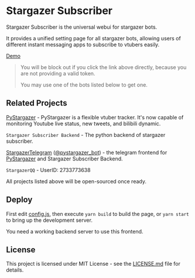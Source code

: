 # Stargazer Subscriber

Stargazer Subscriber is the universal webui for stargazer bots.

It provides a unified setting page for all stargazer bots, allowing users of different instant messaging apps to
subscribe to vtubers easily.

[Demo](https://stargazer.lightquantum.me/subscriber)

> You will be block out if you click the link above directly, because you are not providing a valid token.
>
> You may use one of the bots listed below to get one.

## Related Projects

[PyStargazer](https://github.com/suisei-cn/pystargazer) - PyStargazer is a flexible vtuber tracker. It's now capable of monitoring Youtube live status, new tweets, and bilibili dynamic.

`Stargazer Subscriber Backend` - The python backend of stargazer subscriber.

[StargazerTelegram](https://github.com/suisei-cn/stargazer-telegram) ([@pystargazer_bot](https://t.me/pystargazer_bot)) - the telegram frontend for [PyStargazer](https://github.com/suisei-cn/stargazer-subscriber)
and Stargazer Subscriber Backend. 

`StargazerQQ` - UserID: 2733773638

All projects listed above will be open-sourced once ready.

## Deploy

First edit [config.js](config.js), then execute `yarn build` to build the page, or `yarn start` to bring up the development server.

You need a working backend server to use this frontend.

## License

This project is licensed under MIT License - see the [LICENSE.md](LICENSE.md) file for details.